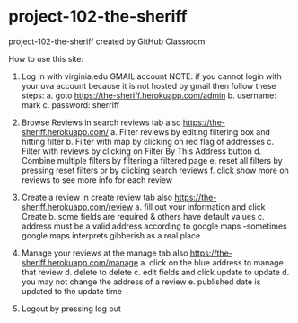 # project-102-the-sheriff

project-102-the-sheriff created by GitHub Classroom

How to use this site:

1. Log in with virginia.edu GMAIL account
   NOTE: if you cannot login with your uva account because it is not hosted by gmail then follow these steps:
   a. goto https://the-sheriff.herokuapp.com/admin
   b. username: mark
   c. password: sherriff

2. Browse Reviews in search reviews tab also https://the-sheriff.herokuapp.com/
   a. Filter reviews by editing filtering box and hitting filter
   b. Filter with map by clicking on red flag of addresses
   c. Filter with reviews by clicking on Filter By This Address button
   d. Combine multiple filters by filtering a filtered page
   e. reset all filters by pressing reset filters or by clicking search reviews
   f. click show more on reviews to see more info for each review

3. Create a review in create review tab also https://the-sheriff.herokuapp.com/review
   a. fill out your information and click Create
   b. some fields are required & others have default values
   c. address must be a valid address according to google maps
   -sometimes google maps interprets gibberish as a real place

4. Manage your reviews at the manage tab also https://the-sheriff.herokuapp.com/manage
   a. click on the blue address to manage that review
   d. delete to delete
   c. edit fields and click update to update
   d. you may not change the address of a review
   e. published date is updated to the update time

5. Logout by pressing log out

